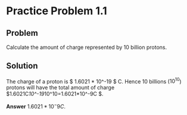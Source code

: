 # Practice Problem 1.1

## Problem

Calculate the amount of charge represented by 10 billion protons.

## Solution

The charge of a proton is $ 1.6021 * 10^-19 $ C. Hence 10 billions ($10^10$) protons will have
the total amount of charge $1.6021C*10^-19*10^10=1.6021*10^-9C $.

**Answer** $1.6021*10^-9C$.
